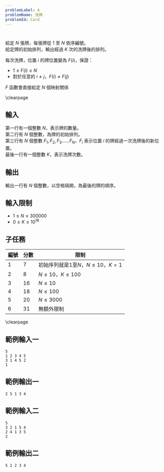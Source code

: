 ```yaml
---
problemLabel: A
problemName: 洗牌
problemId: Card
---
```


#

給定 $N$ 張牌，每張牌從 $1$ 至 $N$ 依序編號。  
給定牌的初始排列，輸出經過 $K$ 次的洗牌後的排列。  

每次洗牌，位置 $i$ 的牌位置變為 $F(i)$，保證：  

 - $1 \leq F(i) \leq N$
 - 對於任意的 $i \neq j$，$F(i) \neq F(j)$

$F$ 函數會直接給定 $N$ 個映射關係  

\clearpage

## 輸入
第一行有一個整數 $N$，表示牌的數量。  
第二行有 $N$ 個整數，為牌的初始排列。  
第三行有 $N$ 個整數 $F_1, F_2, F_3...... F_N$，$F_i$ 表示位置 $i$ 的牌經過一次洗牌後的新位置。  
最後一行有一個整數 $K$，表示洗牌次數。  

## 輸出
輸出一行有 $N$ 個整數，以空格隔開，為最後的牌的順序。  

## 輸入限制
 - $1 \leq N \leq 300000$
 - $0 \leq K \leq 10^{18}$

## 子任務
| 編號 | 分數 |    限制    |
| --- | --- | ---------- |
|  1  | 7 | 初始序列就是$1$至$N$，$N \leq 10$，$K = 1$ |
|  2  | 8 | $N \leq 10$，$K \leq 100$ |
|  3  | 16 | $N \leq 10$ |
|  4  | 18 | $N \leq 100$ |
|  5  | 20 | $N \leq 3000$ |
|  6  | 31 | 無額外限制 |

\clearpage

## 範例輸入一
```
5
1 2 3 4 5
3 1 4 5 2
1
```

## 範例輸出一
```
2 5 1 3 4
```

## 範例輸入二
```
5
3 2 1 5 4
2 4 1 3 5
2
```

## 範例輸出二
```
5 1 2 3 4
```
